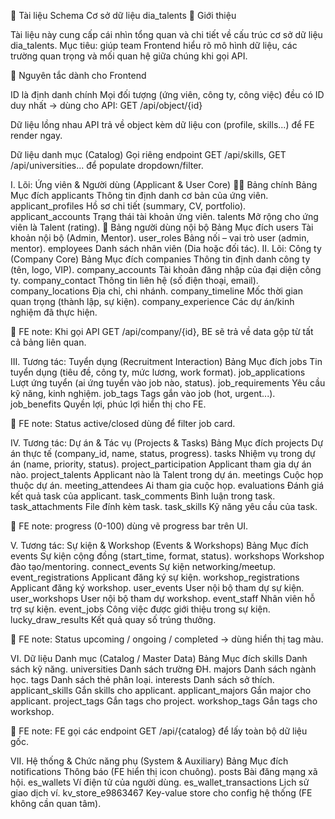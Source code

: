 📄 Tài liệu Schema Cơ sở dữ liệu dia_talents
📝 Giới thiệu

Tài liệu này cung cấp cái nhìn tổng quan và chi tiết về cấu trúc cơ sở dữ liệu dia_talents.
Mục tiêu: giúp team Frontend hiểu rõ mô hình dữ liệu, các trường quan trọng và mối quan hệ giữa chúng khi gọi API.

🔑 Nguyên tắc dành cho Frontend

ID là định danh chính
Mọi đối tượng (ứng viên, công ty, công việc) đều có ID duy nhất → dùng cho API:
GET /api/object/{id}

Dữ liệu lồng nhau
API trả về object kèm dữ liệu con (profile, skills...) để FE render ngay.

Dữ liệu danh mục (Catalog)
Gọi riêng endpoint GET /api/skills, GET /api/universities... để populate dropdown/filter.

I. Lõi: Ứng viên & Người dùng (Applicant & User Core)
🧑‍💻 Bảng chính
Bảng	Mục đích
applicants	Thông tin định danh cơ bản của ứng viên.
applicant_profiles	Hồ sơ chi tiết (summary, CV, portfolio).
applicant_accounts	Trạng thái tài khoản ứng viên.
talents	Mở rộng cho ứng viên là Talent (rating).
👥 Bảng người dùng nội bộ
Bảng	Mục đích
users	Tài khoản nội bộ (Admin, Mentor).
user_roles	Bảng nối – vai trò user (admin, mentor).
employees	Danh sách nhân viên (Dia hoặc đối tác).
II. Lõi: Công ty (Company Core)
Bảng	Mục đích
companies	Thông tin định danh công ty (tên, logo, VIP).
company_accounts	Tài khoản đăng nhập của đại diện công ty.
company_contact	Thông tin liên hệ (số điện thoại, email).
company_locations	Địa chỉ, chi nhánh.
company_timeline	Mốc thời gian quan trọng (thành lập, sự kiện).
company_experience	Các dự án/kinh nghiệm đã thực hiện.

📌 FE note: Khi gọi API GET /api/company/{id}, BE sẽ trả về data gộp từ tất cả bảng liên quan.

III. Tương tác: Tuyển dụng (Recruitment Interaction)
Bảng	Mục đích
jobs	Tin tuyển dụng (tiêu đề, công ty, mức lương, work format).
job_applications	Lượt ứng tuyển (ai ứng tuyển vào job nào, status).
job_requirements	Yêu cầu kỹ năng, kinh nghiệm.
job_tags	Tags gắn vào job (hot, urgent...).
job_benefits	Quyền lợi, phúc lợi hiển thị cho FE.

📌 FE note: Status active/closed dùng để filter job card.

IV. Tương tác: Dự án & Tác vụ (Projects & Tasks)
Bảng	Mục đích
projects	Dự án thực tế (company_id, name, status, progress).
tasks	Nhiệm vụ trong dự án (name, priority, status).
project_participation	Applicant tham gia dự án nào.
project_talents	Applicant nào là Talent trong dự án.
meetings	Cuộc họp thuộc dự án.
meeting_attendees	Ai tham gia cuộc họp.
evaluations	Đánh giá kết quả task của applicant.
task_comments	Bình luận trong task.
task_attachments	File đính kèm task.
task_skills	Kỹ năng yêu cầu của task.

📌 FE note: progress (0-100) dùng vẽ progress bar trên UI.

V. Tương tác: Sự kiện & Workshop (Events & Workshops)
Bảng	Mục đích
events	Sự kiện cộng đồng (start_time, format, status).
workshops	Workshop đào tạo/mentoring.
connect_events	Sự kiện networking/meetup.
event_registrations	Applicant đăng ký sự kiện.
workshop_registrations	Applicant đăng ký workshop.
user_events	User nội bộ tham dự sự kiện.
user_workshops	User nội bộ tham dự workshop.
event_staff	Nhân viên hỗ trợ sự kiện.
event_jobs	Công việc được giới thiệu trong sự kiện.
lucky_draw_results	Kết quả quay số trúng thưởng.

📌 FE note: Status upcoming / ongoing / completed → dùng hiển thị tag màu.

VI. Dữ liệu Danh mục (Catalog / Master Data)
Bảng	Mục đích
skills	Danh sách kỹ năng.
universities	Danh sách trường ĐH.
majors	Danh sách ngành học.
tags	Danh sách thẻ phân loại.
interests	Danh sách sở thích.
applicant_skills	Gắn skills cho applicant.
applicant_majors	Gắn major cho applicant.
project_tags	Gắn tags cho project.
workshop_tags	Gắn tags cho workshop.

📌 FE note: FE gọi các endpoint GET /api/{catalog} để lấy toàn bộ dữ liệu gốc.

VII. Hệ thống & Chức năng phụ (System & Auxiliary)
Bảng	Mục đích
notifications	Thông báo (FE hiển thị icon chuông).
posts	Bài đăng mạng xã hội.
es_wallets	Ví điện tử của người dùng.
es_wallet_transactions	Lịch sử giao dịch ví.
kv_store_e9863467	Key-value store cho config hệ thống (FE không cần quan tâm).
